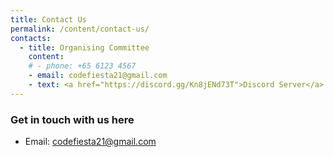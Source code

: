 ```yaml
---
title: Contact Us
permalink: /content/contact-us/
contacts:
  - title: Organising Committee
    content:
    # - phone: +65 6123 4567
    - email: codefiesta21@gmail.com
    - text: <a href="https://discord.gg/Kn8jENd73T">Discord Server</a>
---
```

### **Get in touch with us here**

- Email: <codefiesta21@gmail.com>
<!-- - Discord Server: <https://discord.gg/Kn8jENd73T> -->
